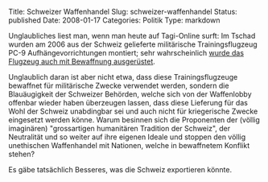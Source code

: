 Title: Schweizer Waffenhandel
Slug: schweizer-waffenhandel
Status: published
Date: 2008-01-17
Categories: Politik
Type: markdown

Unglaubliches liest man, wenn man heute auf Tagi-Online surft: Im Tschad wurden am 2006 aus der Schweiz gelieferte militärische Trainingsflugzeug PC-9 Aufhängevorrichtungen montiert; sehr wahrscheinlich [wurde das Flugzeug auch mit Bewaffnung ausgerüstet](http://www.tagesanzeiger.ch/dyn/news/schweiz/832918.html).

Unglaublich daran ist aber nicht etwa, dass diese Trainingsflugzeuge bewaffnet für militärische Zwecke verwendet werden, sondern die Blauäugigkeit der Schweizer Behörden, welche sich von der Waffenlobby offenbar wieder haben überzeugen lassen, dass diese Lieferung für das Wohl der Schweiz unabdingbar sei und auch nicht für kriegerische Zwecke eingesetzt werden könne. Warum besinnen sich die Proponenten der (völlig imaginären) "grossartigen humanitären Tradition der Schweiz", der Neutralität und so weiter auf ihre eigenen Ideale und stoppen den völlig unethischen Waffenhandel mit Nationen, welche in bewaffnetem Konflikt stehen?

Es gäbe tatsächlich Besseres, was die Schweiz exportieren könnte.
